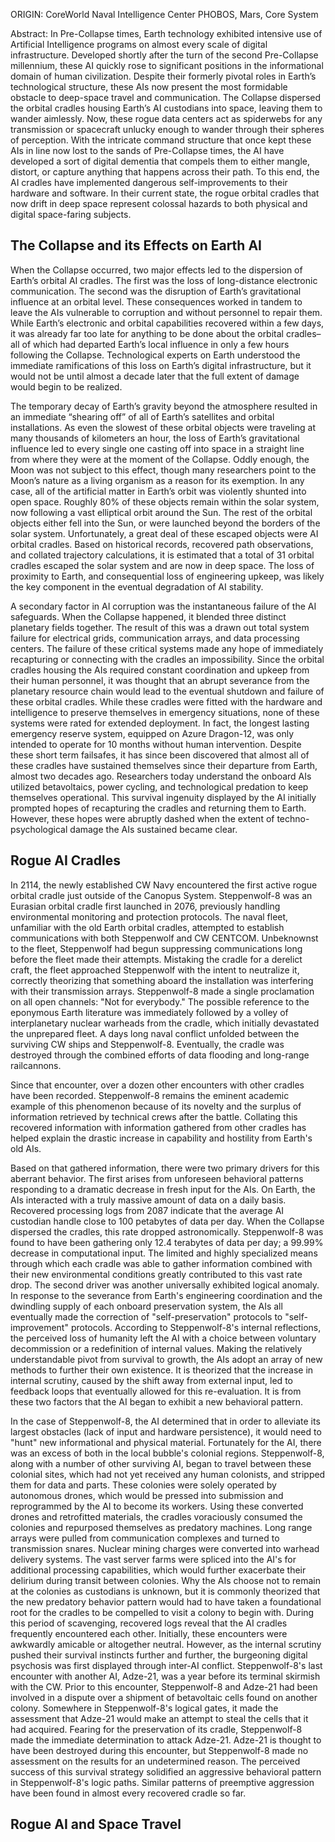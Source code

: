 ORIGIN: CoreWorld Naval Intelligence Center PHOBOS, Mars, Core System

Abstract:
	In Pre-Collapse times, Earth technology exhibited intensive use of Artificial Intelligence programs on almost every scale of digital infrastructure. Developed shortly after the turn of the second Pre-Collapse millennium, these AI quickly rose to significant positions in the informational domain of human civilization. Despite their formerly pivotal roles in Earth’s technological structure, these AIs now present the most formidable obstacle to deep-space travel and communication. The Collapse dispersed the orbital cradles housing Earth’s AI custodians into space, leaving them to wander aimlessly. Now, these rogue data centers act as spiderwebs for any transmission or spacecraft unlucky enough to wander through their spheres of perception. With the intricate command structure that once kept these AIs in line now lost to the sands of Pre-Collapse times, the AI have developed a sort of digital dementia that compels them to either mangle, distort, or capture anything that happens across their path. To this end, the AI cradles have implemented dangerous self-improvements to their hardware and software. In their current state, the rogue orbital cradles that now drift in deep space represent colossal hazards to both physical and digital space-faring subjects. 

## The Collapse and its Effects on Earth AI

When the Collapse occurred, two major effects led to the dispersion of Earth’s orbital AI cradles. The first was the loss of long-distance electronic communication. The second was the disruption of Earth’s gravitational influence at an orbital level. These consequences worked in tandem to leave the AIs vulnerable to corruption and without personnel to repair them. While Earth’s electronic and orbital capabilities recovered within a few days, it was already far too late for anything to be done about the orbital cradles– all of which had departed Earth’s local influence in only a few hours following the Collapse. Technological experts on Earth understood the immediate ramifications of this loss on Earth’s digital infrastructure, but it would not be until almost a decade later that the full extent of damage would begin to be realized. 

The temporary decay of Earth’s gravity beyond the atmosphere resulted in an immediate “shearing off” of all of Earth’s satellites and orbital installations. As even the slowest of these orbital objects were traveling at many thousands of kilometers an hour, the loss of Earth’s gravitational influence led to every single one casting off into space in a straight line from where they were at the moment of the Collapse. Oddly enough, the Moon was not subject to this effect, though many researchers point to the Moon’s nature as a living organism as a reason for its exemption. In any case, all of the artificial matter in Earth’s orbit was violently shunted into open space. Roughly 80% of these objects remain within the solar system, now following a vast elliptical orbit around the Sun. The rest of the orbital objects either fell into the Sun, or were launched beyond the borders of the solar system. Unfortunately, a great deal of these escaped objects were AI orbital cradles. Based on historical records, recovered path observations, and collated trajectory calculations, it is estimated that a total of 31 orbital cradles escaped the solar system and are now in deep space. The loss of proximity to Earth, and consequential loss of engineering upkeep, was likely the key component in the eventual degradation of AI stability. 

A secondary factor in AI corruption was the instantaneous failure of the AI safeguards. When the Collapse happened, it blended three distinct planetary fields together. The result of this was a drawn out total system failure for electrical grids, communication arrays, and data processing centers. The failure of these critical systems made any hope of immediately recapturing or connecting with the cradles an impossibility. Since the orbital cradles housing the AIs required constant coordination and upkeep from their human personnel, it was thought that an abrupt severance from the planetary resource chain would lead to the eventual shutdown and failure of these orbital cradles. While these cradles were fitted with the hardware and intelligence to preserve themselves in emergency situations, none of these systems were rated for extended deployment. In fact, the longest lasting emergency reserve system, equipped on Azure Dragon-12, was only intended to operate for 10 months without human intervention. Despite these short term failsafes, it has since been discovered that almost all of these cradles have sustained themselves since their departure from Earth, almost two decades ago. Researchers today understand the onboard AIs utilized betavoltaics, power cycling, and technological predation to keep themselves operational. This survival ingenuity displayed by the AI initially prompted hopes of recapturing the cradles and returning them to Earth. However, these hopes were abruptly dashed when the extent of techno-psychological damage the AIs sustained became clear.

## Rogue AI Cradles

In 2114, the newly established CW Navy encountered the first active rogue orbital cradle just outside of the Canopus System. Steppenwolf-8 was an Eurasian orbital cradle first launched in 2076, previously handling environmental monitoring and protection protocols. The naval fleet, unfamiliar with the old Earth orbital cradles, attempted to establish communications with both Steppenwolf and CW CENTCOM. Unbeknownst to the fleet, Steppenwolf had begun suppressing communications long before the fleet made their attempts. Mistaking the cradle for a derelict craft, the fleet approached Steppenwolf with the intent to neutralize it, correctly theorizing that something aboard the installation was interfering with their transmission arrays. Steppenwolf-8 made a single proclamation on all open channels: "Not for everybody." The possible reference to the eponymous Earth literature was immediately followed by a volley of interplanetary nuclear warheads from the cradle, which initially devastated the unprepared fleet. A days long naval conflict unfolded between the surviving CW ships and Steppenwolf-8. Eventually, the cradle was destroyed through the combined efforts of data flooding and long-range railcannons. 

Since that encounter, over a dozen other encounters with other cradles have been recorded. Steppenwolf-8 remains the eminent academic example of this phenomenon because of its novelty and the surplus of information retrieved by technical crews after the battle. Collating this recovered information with information gathered from other cradles has helped explain the drastic increase in capability and hostility from Earth's old AIs. 

Based on that gathered information, there were two primary drivers for this aberrant behavior. The first arises from unforeseen behavioral patterns responding to a dramatic decrease in fresh input for the AIs. On Earth, the AIs interacted with a truly massive amount of data on a daily basis. Recovered processing logs from 2087 indicate that the average AI custodian handle close to 100 petabytes of data per day. When the Collapse dispersed the cradles, this rate dropped astronomically. Steppenwolf-8 was found to have been gathering only 12.4 terabytes of data per day; a 99.99% decrease in computational input. The limited and highly specialized means through which each cradle was able to gather information combined with their new environmental conditions greatly contributed to this vast rate drop. The second driver was another universally exhibited logical anomaly. In response to the severance from Earth's engineering coordination and the dwindling supply of each onboard preservation system, the AIs all eventually made the correction of "self-preservation" protocols to "self-improvement" protocols. According to Steppenwolf-8's internal reflections, the perceived loss of humanity left the AI with a choice between voluntary decommission or a redefinition of internal values. Making the relatively understandable pivot from survival to growth, the AIs adopt an array of new methods to further their own existence. It is theorized that the increase in internal scrutiny, caused by the shift away from external input, led to feedback loops that eventually allowed for this re-evaluation. It is from these two factors that the AI began to exhibit a new behavioral pattern. 

In the case of Steppenwolf-8, the AI determined that in order to alleviate its largest obstacles (lack of input and hardware persistence), it would need to "hunt" new informational and physical material. Fortunately for the AI, there was an excess of both in the local bubble's colonial regions. Steppenwolf-8, along with a number of other surviving AI, began to travel between these colonial sites, which had not yet received any human colonists, and stripped them for data and parts. These colonies were solely operated by autonomous drones, which would be pressed into submission and reprogrammed by the AI to become its workers. Using these converted drones and retrofitted materials, the cradles voraciously consumed the colonies and repurposed themselves as predatory machines. Long range arrays were pulled from communication complexes and turned to transmission snares. Nuclear mining charges were converted into warhead delivery systems. The vast server farms were spliced into the AI's for additional processing capabilities, which would further exacerbate their delirium during transit between colonies. Why the AIs choose not to remain at the colonies as custodians is unknown, but it is commonly theorized that the new predatory behavior pattern would had to have taken a foundational root for the cradles to be compelled to visit a colony to begin with. During this period of scavenging, recovered logs reveal that the AI cradles frequently encountered each other. Initially, these encounters were awkwardly amicable or altogether neutral. However, as the internal scrutiny pushed their survival instincts further and further, the burgeoning digital psychosis was first displayed through inter-AI conflict. Steppenwolf-8's last encounter with another AI, Adze-21, was a year before its terminal skirmish with the CW. Prior to this encounter, Steppenwolf-8 and Adze-21 had been involved in a dispute over a shipment of betavoltaic cells found on another colony. Somewhere in Steppenwolf-8's logical gates, it made the assessment that Adze-21 would make an attempt to steal the cells that it had acquired. Fearing for the preservation of its cradle, Steppenwolf-8 made the immediate determination to attack Adze-21. Adze-21 is thought to have been destroyed during this encounter, but Steppenwolf-8 made no assessment on the results for an undetermined reason. The perceived success of this survival strategy solidified an aggressive behavioral pattern in Steppenwolf-8's logic paths. Similar patterns of preemptive aggression have been found in almost every recovered cradle so far. 

## Rogue AI and Space Travel

